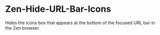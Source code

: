 # Zen-Hide-URL-Bar-Icons
Hides the icons box that appears at the bottom of the focused URL bar in the Zen browser.
